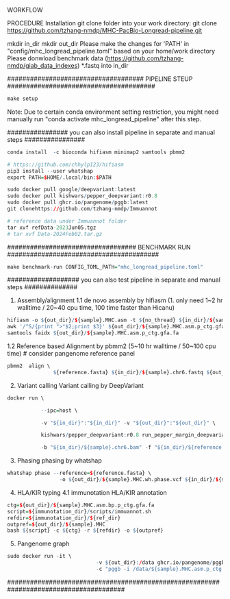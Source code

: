 WORKFLOW


PROCEDURE
Installation
git clone folder into your work directory: 
git clone https://github.com/tzhang-nmdp/MHC-PacBio-Longread-pipeline.git

mkdir in_dir 
mkdir out_dir
Please make the changes for 'PATH' in "config/mhc_longread_pipeline.toml" based on your home/work directory
Please donwload benchmark data (https://github.com/tzhang-nmdp/giab_data_indexes) *.fastq into in_dir


#################################### PIPELINE STEUP #######################################
``` r
make setup
```
Note: Due to certain conda environment setting restriction, you might need manually run "conda activate mhc_longread_pipeline" after this step.

################ you can also install pipeline in separate and manual steps ################
``` r
conda install  -c bioconda hifiasm minimap2 samtools pbmm2  

# https://github.com/chhylp123/hifiasm
pip3 install --user whatshap
export PATH=$HOME/.local/bin:$PATH 

sudo docker pull google/deepvariant:latest
sudo docker pull kishwars/pepper_deepvariant:r0.8
sudo docker pull ghcr.io/pangenome/pggb:latest
git clonehttps://github.com/tzhang-nmdp/Immuannot

# reference data under Immuannot folder
tar xvf refData-2023Jun05.tgz
# tar xvf Data-2024Feb02.tar.gz
```
################################## BENCHMARK RUN ########################################
``` r
make benchmark-run CONFIG_TOML_PATH="mhc_longread_pipeline.toml"
```


################### you can also test pipeline in separate and manual steps ##############
1. Assembly/alignment
1.1 de novo assembly by hifiasm (1. only need 1~2 hr walltime / 20~40 cpu time, 100 time faster than Hicanu)
``` r
hifiasm -o ${out_dir}/${sample}.MHC.asm -t ${no_thread} ${in_dir}/${sample}.chr6.fastq -N 10000
awk '/^S/{print ">"$2;print $3}' ${out_dir}/${sample}.MHC.asm.p_ctg.gfa >${out_dir}/${sample}.MHC.asm.p_ctg.gfa.fa
samtools faidx ${out_dir}/${sample}.MHC.asm.p_ctg.gfa.fa
```

 

1.2 Reference based Alignment by pbmm2 (5~10 hr walltime / 50~100 cpu time) # consider pangenome reference panel
``` r
pbmm2  align \ 
               ${reference.fasta} ${in_dir}/${sample}.chr6.fastq ${out_dir}/${sample}.chr6.bam
```

2. Variant calling
Variant calling by DeepVariant
``` r
docker run \

           --ipc=host \

           -v "${in_dir}":"${in_dir}" -v "${out_dir}":"${out_dir}" \

           kishwars/pepper_deepvariant:r0.8 run_pepper_margin_deepvariant call_variant \

           -b "${in_dir}/${sample}.chr6.bam" -f "${in_dir}/${reference.fasta}" -o "${out_dir}" -p "${sample}.MHC" -t "${THREADS}" --hifi
```

3. Phasing 
phasing by whatshap
``` r
whatshap phase --reference=${reference.fasta} \
                 -o ${out_dir}/${sample}.MHC.wh.phase.vcf ${in_dir}/${sample}.MHC.vcf ${sample}.chr6.bam
```

4. HLA/KIR typing
4.1 immunotation HLA/KIR annotation
``` r
ctg=${out_dir}/${sample}.MHC.asm.bp.p_ctg.gfa.fa
script=${immunotation_dir}/scripts/immuannot.sh
refdir=${immunotation_dir}/${ref_dir}
outpref=${out_dir}/${sample}.MHC
bash ${script} -c ${ctg} -r ${refdir} -o ${outpref}
```
 
5. Pangenome graph
``` r
sudo docker run -it \
                             -v ${out_dir}:/data ghcr.io/pangenome/pggb:latest /bin/bash \
                             -c "pggb -i /data/${sample}.MHC.asm.p_ctg.gfa.fa -p 70 -s 3000 -G 2000 -n 2 -t ${no_thread} -o /data/out"
```

#######################################################################################

